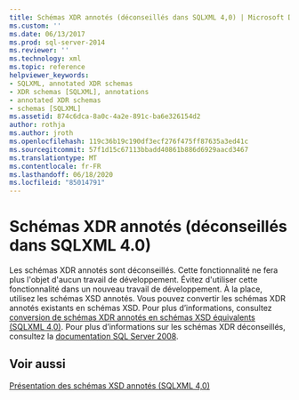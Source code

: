 ```yaml
---
title: Schémas XDR annotés (déconseillés dans SQLXML 4,0) | Microsoft Docs
ms.custom: ''
ms.date: 06/13/2017
ms.prod: sql-server-2014
ms.reviewer: ''
ms.technology: xml
ms.topic: reference
helpviewer_keywords:
- SQLXML, annotated XDR schemas
- XDR schemas [SQLXML], annotations
- annotated XDR schemas
- schemas [SQLXML]
ms.assetid: 874c6dca-8a0c-4a2e-891c-ba6e326154d2
author: rothja
ms.author: jroth
ms.openlocfilehash: 119c36b19c190df3ecf276f475ff87635a3ed41c
ms.sourcegitcommit: 57f1d15c67113bbadd40861b886d6929aacd3467
ms.translationtype: MT
ms.contentlocale: fr-FR
ms.lasthandoff: 06/18/2020
ms.locfileid: "85014791"
---
```

# <a name="annotated-xdr-schemas-deprecated-in-sqlxml-40"></a>Schémas XDR annotés (déconseillés dans SQLXML 4.0)
  Les schémas XDR annotés sont déconseillés. Cette fonctionnalité ne fera plus l'objet d'aucun travail de développement. Évitez d'utiliser cette fonctionnalité dans un nouveau travail de développement. À la place, utilisez les schémas XSD annotés. Vous pouvez convertir les schémas XDR annotés existants en schémas XSD. Pour plus d’informations, consultez [conversion de schémas XDR annotés en schémas XSD équivalents &#40;SQLXML 4,0&#41;](converting-annotated-xdr-schemas-to-equivalent-xsd-schemas-sqlxml-4-0.md). Pour plus d’informations sur les schémas XDR déconseillés, consultez la [documentation SQL Server 2008](https://go.microsoft.com/fwlink/?LinkId=202011).  
  
## <a name="see-also"></a>Voir aussi  
 [Présentation des schémas XSD annotés &#40;SQLXML 4,0&#41;](introduction-to-annotated-xsd-schemas-sqlxml-4-0.md)  
  
  
